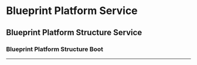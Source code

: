 # Blueprint Platform Service

## Blueprint Platform Structure Service

### Blueprint Platform Structure Boot

----
